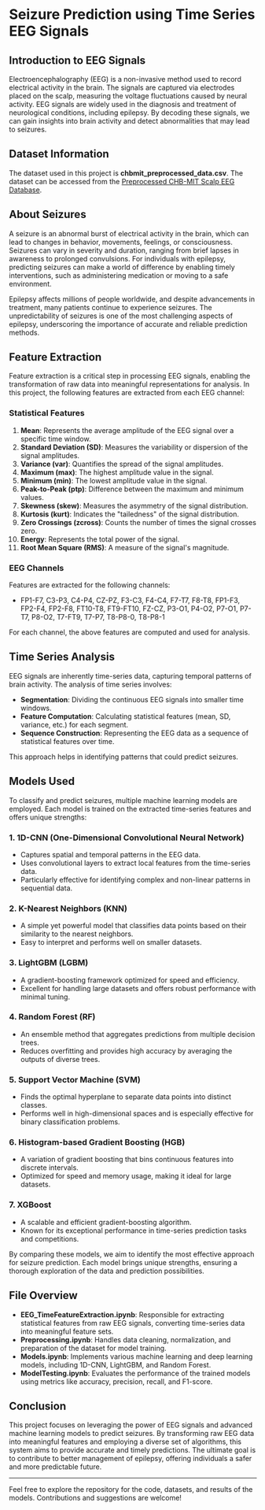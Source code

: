 # Seizure Prediction using Time Series EEG Signals

## Introduction to EEG Signals
Electroencephalography (EEG) is a non-invasive method used to record electrical activity in the brain. The signals are captured via electrodes placed on the scalp, measuring the voltage fluctuations caused by neural activity. EEG signals are widely used in the diagnosis and treatment of neurological conditions, including epilepsy. By decoding these signals, we can gain insights into brain activity and detect abnormalities that may lead to seizures.

## Dataset Information
The dataset used in this project is **chbmit_preprocessed_data.csv**.
The dataset can be accessed from the [Preprocessed CHB-MIT Scalp EEG Database](https://ieee-dataport.org/open-access/preprocessed-chb-mit-scalp-eeg-database).

## About Seizures
A seizure is an abnormal burst of electrical activity in the brain, which can lead to changes in behavior, movements, feelings, or consciousness. Seizures can vary in severity and duration, ranging from brief lapses in awareness to prolonged convulsions. For individuals with epilepsy, predicting seizures can make a world of difference by enabling timely interventions, such as administering medication or moving to a safe environment.

Epilepsy affects millions of people worldwide, and despite advancements in treatment, many patients continue to experience seizures. The unpredictability of seizures is one of the most challenging aspects of epilepsy, underscoring the importance of accurate and reliable prediction methods.

## Feature Extraction
Feature extraction is a critical step in processing EEG signals, enabling the transformation of raw data into meaningful representations for analysis. In this project, the following features are extracted from each EEG channel:

### Statistical Features
1. **Mean**: Represents the average amplitude of the EEG signal over a specific time window.
2. **Standard Deviation (SD)**: Measures the variability or dispersion of the signal amplitudes.
3. **Variance (var)**: Quantifies the spread of the signal amplitudes.
4. **Maximum (max)**: The highest amplitude value in the signal.
5. **Minimum (min)**: The lowest amplitude value in the signal.
6. **Peak-to-Peak (ptp)**: Difference between the maximum and minimum values.
7. **Skewness (skew)**: Measures the asymmetry of the signal distribution.
8. **Kurtosis (kurt)**: Indicates the "tailedness" of the signal distribution.
9. **Zero Crossings (zcross)**: Counts the number of times the signal crosses zero.
10. **Energy**: Represents the total power of the signal.
11. **Root Mean Square (RMS)**: A measure of the signal's magnitude.

### EEG Channels
Features are extracted for the following channels:
- FP1-F7, C3-P3, C4-P4, CZ-PZ, F3-C3, F4-C4, F7-T7, F8-T8, FP1-F3, FP2-F4, FP2-F8, FT10-T8, FT9-FT10, FZ-CZ, P3-O1, P4-O2, P7-O1, P7-T7, P8-O2, T7-FT9, T7-P7, T8-P8-0, T8-P8-1

For each channel, the above features are computed and used for analysis.

## Time Series Analysis
EEG signals are inherently time-series data, capturing temporal patterns of brain activity. The analysis of time series involves:

- **Segmentation**: Dividing the continuous EEG signals into smaller time windows.
- **Feature Computation**: Calculating statistical features (mean, SD, variance, etc.) for each segment.
- **Sequence Construction**: Representing the EEG data as a sequence of statistical features over time.

This approach helps in identifying patterns that could predict seizures.

## Models Used
To classify and predict seizures, multiple machine learning models are employed. Each model is trained on the extracted time-series features and offers unique strengths:

### 1. 1D-CNN (One-Dimensional Convolutional Neural Network)
- Captures spatial and temporal patterns in the EEG data.
- Uses convolutional layers to extract local features from the time-series data.
- Particularly effective for identifying complex and non-linear patterns in sequential data.

### 2. K-Nearest Neighbors (KNN)
- A simple yet powerful model that classifies data points based on their similarity to the nearest neighbors.
- Easy to interpret and performs well on smaller datasets.

### 3. LightGBM (LGBM)
- A gradient-boosting framework optimized for speed and efficiency.
- Excellent for handling large datasets and offers robust performance with minimal tuning.

### 4. Random Forest (RF)
- An ensemble method that aggregates predictions from multiple decision trees.
- Reduces overfitting and provides high accuracy by averaging the outputs of diverse trees.

### 5. Support Vector Machine (SVM)
- Finds the optimal hyperplane to separate data points into distinct classes.
- Performs well in high-dimensional spaces and is especially effective for binary classification problems.

### 6. Histogram-based Gradient Boosting (HGB)
- A variation of gradient boosting that bins continuous features into discrete intervals.
- Optimized for speed and memory usage, making it ideal for large datasets.

### 7. XGBoost
- A scalable and efficient gradient-boosting algorithm.
- Known for its exceptional performance in time-series prediction tasks and competitions.

By comparing these models, we aim to identify the most effective approach for seizure prediction. Each model brings unique strengths, ensuring a thorough exploration of the data and prediction possibilities.

## File Overview
- **EEG_TimeFeatureExtraction.ipynb**: Responsible for extracting statistical features from raw EEG signals, converting time-series data into meaningful feature sets.
- **Preprocessing.ipynb**: Handles data cleaning, normalization, and preparation of the dataset for model training.
- **Models.ipynb**: Implements various machine learning and deep learning models, including 1D-CNN, LightGBM, and Random Forest.
- **ModelTesting.ipynb**: Evaluates the performance of the trained models using metrics like accuracy, precision, recall, and F1-score.

## Conclusion
This project focuses on leveraging the power of EEG signals and advanced machine learning models to predict seizures. By transforming raw EEG data into meaningful features and employing a diverse set of algorithms, this system aims to provide accurate and timely predictions. The ultimate goal is to contribute to better management of epilepsy, offering individuals a safer and more predictable future.

---

Feel free to explore the repository for the code, datasets, and results of the models. Contributions and suggestions are welcome!